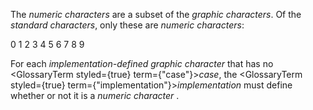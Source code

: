  



The *numeric characters* are a subset of the *graphic characters*. Of the *standard characters*, only these are *numeric characters*: 



0 1 2 3 4 5 6 7 8 9 



For each *implementation-defined graphic character* that has no <GlossaryTerm styled={true} term={"case"}><i>case</i></GlossaryTerm>, the <GlossaryTerm styled={true} term={"implementation"}><i>implementation</i></GlossaryTerm> must define whether or not it is a *numeric character* . 



